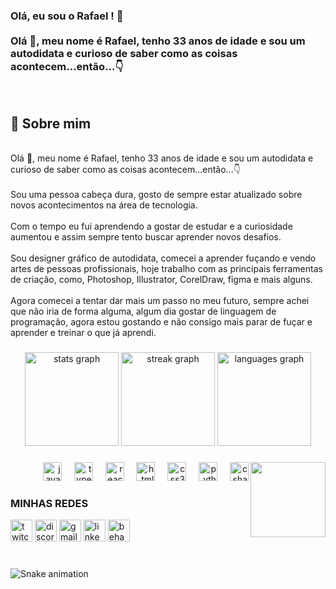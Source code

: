 <h3 align="left">Olá, eu sou o Rafael ! 👋<br><br>Olá 👋, meu nome é Rafael, tenho 33 anos de idade e sou um autodidata e curioso de saber como as coisas acontecem...então...👇</h3><br><h2>🚀 Sobre mim</h2><br>Olá 👋, meu nome é Rafael, tenho 33 anos de idade e sou um autodidata e curioso de saber como as coisas acontecem...então...👇<br><br>Sou uma pessoa cabeça dura, gosto de sempre estar atualizado sobre novos acontecimentos na área de tecnologia.<br><br>Com o tempo eu fui aprendendo a gostar de estudar e a curiosidade aumentou e assim sempre tento buscar aprender novos desafios. <br><br>Sou designer gráfico de autodidata, comecei a aprender fuçando e vendo artes de pessoas profissionais, hoje trabalho com as principais ferramentas de criação, como, Photoshop, Illustrator, CorelDraw, figma e mais alguns.<br><br>Agora comecei a tentar dar mais um passo no meu futuro, sempre achei que não iria de forma alguma, algum dia gostar de linguagem de programação, agora estou gostando e não consigo mais parar de fuçar e aprender e treinar o que já aprendi.</p>

###

<div align="center">
  <img src="https://github-readme-stats.vercel.app/api?username=Faelscarpato&hide_title=false&hide_rank=false&show_icons=true&include_all_commits=true&count_private=false&disable_animations=false&theme=dracula&locale=pt-br&hide_border=false" height="150" alt="stats graph"  />
  <img src="https://streak-stats.demolab.com?user=Faelscarpato&locale=en&mode=daily&theme=dracula&hide_border=false&border_radius=5" height="150" alt="streak graph"  />
  <img src="https://github-readme-stats.vercel.app/api/top-langs?username=Faelscarpato&locale=pt-br&hide_title=false&layout=compact&card_width=320&langs_count=5&theme=dracula&hide_border=false" height="150" alt="languages graph"  />
</div>

###

<img align="right" height="120" src="https://faelscarpato.github.io/img/eu1.jpg"  />

###

<div align="right">
  <img src="https://cdn.jsdelivr.net/gh/devicons/devicon/icons/javascript/javascript-plain.svg" height="30" alt="javascript logo"  />
  <img width="12" />
  <img src="https://cdn.jsdelivr.net/gh/devicons/devicon/icons/typescript/typescript-original.svg" height="30" alt="typescript logo"  />
  <img width="12" />
  <img src="https://cdn.jsdelivr.net/gh/devicons/devicon/icons/react/react-original-wordmark.svg" height="30" alt="react logo"  />
  <img width="12" />
  <img src="https://cdn.jsdelivr.net/gh/devicons/devicon/icons/html5/html5-original-wordmark.svg" height="30" alt="html5 logo"  />
  <img width="12" />
  <img src="https://cdn.jsdelivr.net/gh/devicons/devicon/icons/css3/css3-original-wordmark.svg" height="30" alt="css3 logo"  />
  <img width="12" />
  <img src="https://cdn.jsdelivr.net/gh/devicons/devicon/icons/python/python-original-wordmark.svg" height="30" alt="python logo"  />
  <img width="12" />
  <img src="https://cdn.jsdelivr.net/gh/devicons/devicon/icons/csharp/csharp-original.svg" height="30" alt="csharp logo"  />
</div>

### MINHAS REDES

<div align="left">
  <a href="https://Instagram.com/rafaelscarpato><img src="https://img.shields.io/static/v1?message=Instagram&logo=instagram&label=&color=E4405F&logoColor=white&labelColor=&style=for-the-badge" height="35" alt="instagram logo"  /></a>
  <img src="https://img.shields.io/static/v1?message=Twitch&logo=twitch&label=&color=9146FF&logoColor=white&labelColor=&style=for-the-badge" height="35" alt="twitch logo"  />
  <img src="https://img.shields.io/static/v1?message=Discord&logo=discord&label=&color=7289DA&logoColor=white&labelColor=&style=for-the-badge" height="35" alt="discord logo"  />
  <img src="https://img.shields.io/static/v1?message=Gmail&logo=gmail&label=&color=D14836&logoColor=white&labelColor=&style=for-the-badge" height="35" alt="gmail logo"  />
  <img src="https://img.shields.io/static/v1?message=LinkedIn&logo=linkedin&label=&color=0077B5&logoColor=white&labelColor=&style=for-the-badge" height="35" alt="linkedin logo"  />
  <img src="https://img.shields.io/static/v1?message=Behance&logo=behance&label=&color=1769ff&logoColor=white&labelColor=&style=for-the-badge" height="35" alt="behance logo"  />
</div>

###

<br clear="both">

<img src="https://raw.githubusercontent.com/Faelscarpato/Faelscarpato/output/snake.svg" alt="Snake animation" />

###